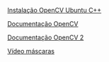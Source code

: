<a href="http://www.codebind.com/cpp-tutorial/install-opencv-ubuntu-cpp">Instalação OpenCV Ubuntu C++</a>

<a href="https://docs.opencv.org/2.4/doc/tutorials/tutorials.html">Documentação OpenCV</a>

<a href="https://www.opencv-srf.com/p/introduction.html">Documentação OpenCV 2</a>

<a href="https://www.youtube.com/watch?v=waNQ-7ckw0I">Vídeo máscaras</a>

